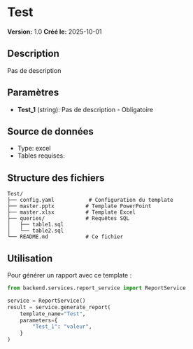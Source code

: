 # Test

**Version:** 1.0
**Créé le:** 2025-10-01

## Description

Pas de description

## Paramètres

- **Test_1** (string): Pas de description - Obligatoire

## Source de données

- Type: excel
- Tables requises: 

## Structure des fichiers

```
Test/
├── config.yaml           # Configuration du template
├── master.pptx          # Template PowerPoint
├── master.xlsx          # Template Excel
├── queries/             # Requêtes SQL
│   ├── table1.sql
│   └── table2.sql
└── README.md            # Ce fichier
```

## Utilisation

Pour générer un rapport avec ce template :

```python
from backend.services.report_service import ReportService

service = ReportService()
result = service.generate_report(
    template_name="Test",
    parameters={
        "Test_1": "valeur",
    }
)
```